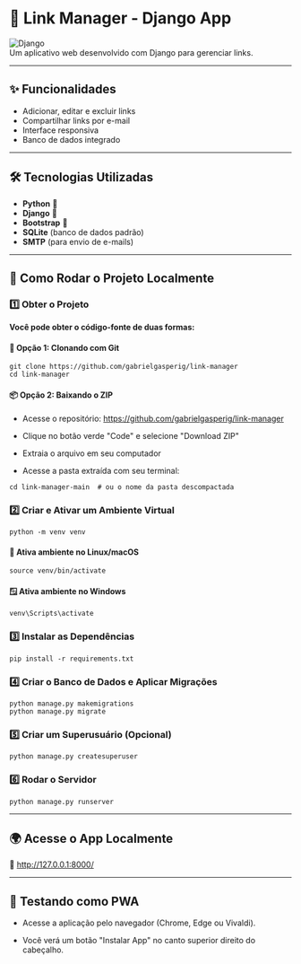 # 📌 Link Manager - Django App

![Django](https://img.shields.io/badge/Django-4.0%2B-success)  
Um aplicativo web desenvolvido com Django para gerenciar links.

---
## ✨ Funcionalidades

- Adicionar, editar e excluir links
- Compartilhar links por e-mail
- Interface responsiva
- Banco de dados integrado

---

## 🛠 Tecnologias Utilizadas  
- **Python** 🐍  
- **Django** 🎯  
- **Bootstrap** 🎨  
- **SQLite** (banco de dados padrão)  
- **SMTP** (para envio de e-mails)  

---

## 🔧 Como Rodar o Projeto Localmente  

### 1️⃣ Obter o Projeto

**Você pode obter o código-fonte de duas formas:**

#### 🔁 Opção 1: Clonando com Git
```
git clone https://github.com/gabrielgasperig/link-manager
cd link-manager
```
#### 📦 Opção 2: Baixando o ZIP
- Acesse o repositório: https://github.com/gabrielgasperig/link-manager

- Clique no botão verde "Code" e selecione "Download ZIP"

- Extraia o arquivo em seu computador

- Acesse a pasta extraída com seu terminal:
```
cd link-manager-main  # ou o nome da pasta descompactada
```
### 2️⃣ Criar e Ativar um Ambiente Virtual
```
python -m venv venv
```
#### 🐧 Ativa ambiente no Linux/macOS
```
source venv/bin/activate
```
#### 🪟 Ativa ambiente no Windows
```
venv\Scripts\activate  
```
### 3️⃣ Instalar as Dependências
```
pip install -r requirements.txt
```
### 4️⃣ Criar o Banco de Dados e Aplicar Migrações
```
python manage.py makemigrations
python manage.py migrate  
```
### 5️⃣ Criar um Superusuário (Opcional)
```
python manage.py createsuperuser
```
### 6️⃣ Rodar o Servidor
```
python manage.py runserver
```
---

## 🌍 Acesse o App Localmente

🔗 http://127.0.0.1:8000/

---

## 🧪 Testando como PWA

-  Acesse a aplicação pelo navegador (Chrome, Edge ou Vivaldi).

- Você verá um botão "Instalar App" no canto superior direito do cabeçalho.
